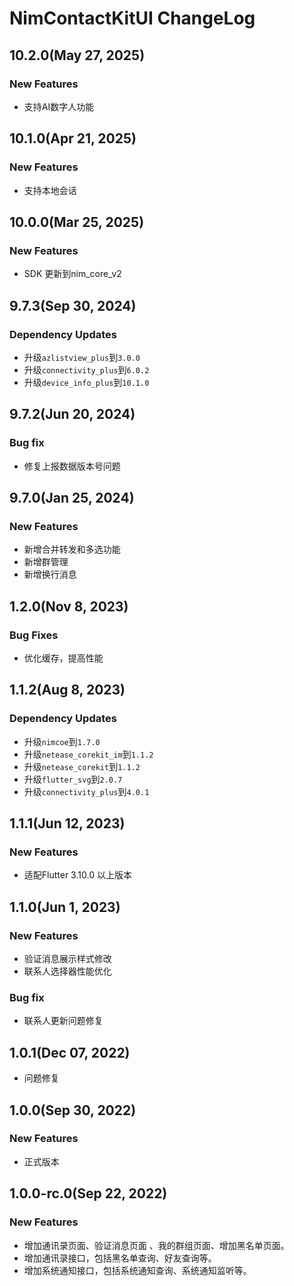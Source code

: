 # NimContactKitUI ChangeLog

## 10.2.0(May 27, 2025)

### New Features
* 支持AI数字人功能

## 10.1.0(Apr 21, 2025)

### New Features
* 支持本地会话

## 10.0.0(Mar 25, 2025)

### New Features
* SDK 更新到nim_core_v2

## 9.7.3(Sep 30, 2024)

### Dependency Updates
* 升级`azlistview_plus`到`3.0.0`
* 升级`connectivity_plus`到`6.0.2`
* 升级`device_info_plus`到`10.1.0`

## 9.7.2(Jun 20, 2024)
### Bug fix
* 修复上报数据版本号问题

## 9.7.0(Jan 25, 2024)
### New Features
* 新增合并转发和多选功能
* 新增群管理
* 新增换行消息

## 1.2.0(Nov 8, 2023)
### Bug Fixes
* 优化缓存，提高性能

## 1.1.2(Aug 8, 2023)
### Dependency Updates
* 升级`nimcoe`到`1.7.0`
* 升级`netease_corekit_im`到`1.1.2`
* 升级`netease_corekit`到`1.1.2`
* 升级`flutter_svg`到`2.0.7`
* 升级`connectivity_plus`到`4.0.1`

## 1.1.1(Jun 12, 2023)
### New Features
* 适配Flutter 3.10.0 以上版本

## 1.1.0(Jun 1, 2023)
### New Features
* 验证消息展示样式修改
* 联系人选择器性能优化

### Bug fix
* 联系人更新问题修复

## 1.0.1(Dec 07, 2022)
* 问题修复

## 1.0.0(Sep 30, 2022)
### New Features
* 正式版本

## 1.0.0-rc.0(Sep 22, 2022)
### New Features
* 增加通讯录页面、验证消息页面 、我的群组页面、增加黑名单页面。
* 增加通讯录接口，包括黑名单查询、好友查询等。
* 增加系统通知接口，包括系统通知查询、系统通知监听等。
